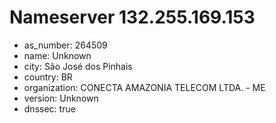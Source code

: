 # Nameserver 132.255.169.153

* as_number: 264509
* name: Unknown
* city: São José dos Pinhais
* country: BR
* organization: CONECTA AMAZONIA TELECOM LTDA. - ME
* version: Unknown
* dnssec: true
